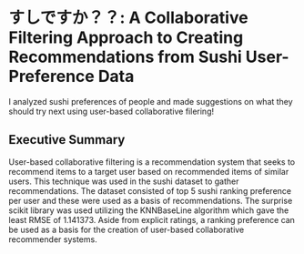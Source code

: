 # すしですか？？: A Collaborative Filtering Approach to Creating Recommendations from Sushi User-Preference Data
I analyzed sushi preferences of people and made suggestions on what they should try next using user-based collaborative filering!

## Executive Summary
User-based collaborative filtering is a recommendation system that seeks to recommend items to a target user based on recommended items of similar users. This technique was used in the sushi dataset to gather recommendations. The dataset consisted of top 5 sushi ranking preference per user and these were used as a basis of recommendations. The surprise scikit library was used utilizing the KNNBaseLine algorithm which gave the least RMSE of 1.141373. Aside from explicit ratings, a ranking preference can be used as a basis for the creation of user-based collaborative recommender systems.

